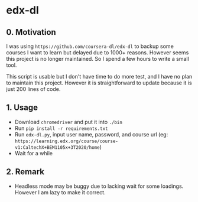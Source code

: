 # edx-dl

## 0. Motivation

I was using `https://github.com/coursera-dl/edx-dl` to backup some courses I want to learn but delayed due to 1000+ reasons. However seems this project is no longer maintained. So I spend a few hours to write a small tool.

This script is usable but I don't have time to do more test, and I have no plan to maintain this project. However it is straightforward to update because it is just 200 lines of code.

## 1. Usage
- Download `chromedriver` and put it into `./bin`
- Run `pip install -r requirements.txt`
- Run `edx-dl.py`, input user name, password, and course url (eg: `https://learning.edx.org/course/course-v1:CaltechX+BEM1105x+3T2020/home`)
- Wait for a while

## 2. Remark
- Headless mode may be buggy due to lacking wait for some loadings. However I am lazy to make it correct. 
